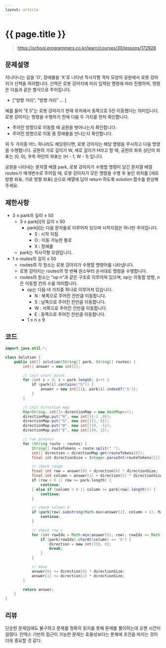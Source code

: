 ```yaml
---
layout: article
---
```


# {{ page.title }}

> https://school.programmers.co.kr/learn/courses/30/lessons/172928

## 문제설명
지나다니는 길을 'O', 장애물을 'X'로 나타낸 직사각형 격자 모양의 공원에서 로봇 강아지가 산책을 하려합니다. 산책은 로봇 강아지에 미리 입력된 명령에 따라 진행하며, 명령은 다음과 같은 형식으로 주어집니다.
- ["방향 거리", "방향 거리" … ]

예를 들어 "E 5"는 로봇 강아지가 현재 위치에서 동쪽으로 5칸 이동했다는 의미입니다. 로봇 강아지는 명령을 수행하기 전에 다음 두 가지를 먼저 확인합니다.
- 주어진 방향으로 이동할 때 공원을 벗어나는지 확인합니다.
- 주어진 방향으로 이동 중 장애물을 만나는지 확인합니다.

위 두 가지중 어느 하나라도 해당된다면, 로봇 강아지는 해당 명령을 무시하고 다음 명령을 수행합니다.
공원의 가로 길이가 W, 세로 길이가 H라고 할 때, 공원의 좌측 상단의 좌표는 (0, 0), 우측 하단의 좌표는 (H - 1, W - 1) 입니다.

공원을 나타내는 문자열 배열 park, 로봇 강아지가 수행할 명령이 담긴 문자열 배열 routes가 매개변수로 주어질 때, 로봇 강아지가 모든 명령을 수행 후 놓인 위치를 [세로 방향 좌표, 가로 방향 좌표] 순으로 배열에 담아 return 하도록 solution 함수를 완성해주세요.

## 제한사항

- 3 ≤ park의 길이 ≤ 50
    - 3 ≤ park[i]의 길이 ≤ 50
        - park[i]는 다음 문자들로 이루어져 있으며 시작지점은 하나만 주어집니다.
            - S : 시작 지점
            - O : 이동 가능한 통로
            - X : 장애물
    - park는 직사각형 모양입니다.
- 1 ≤ routes의 길이 ≤ 50
    - routes의 각 원소는 로봇 강아지가 수행할 명령어를 나타냅니다.
    - 로봇 강아지는 routes의 첫 번째 원소부터 순서대로 명령을 수행합니다.
    - routes의 원소는 "op n"과 같은 구조로 이루어져 있으며, op는 이동할 방향, n은 이동할 칸의 수를 의미합니다.
        - op는 다음 네 가지중 하나로 이루어져 있습니다.
            - N : 북쪽으로 주어진 칸만큼 이동합니다.
            - S : 남쪽으로 주어진 칸만큼 이동합니다.
            - W : 서쪽으로 주어진 칸만큼 이동합니다.
            - E : 동쪽으로 주어진 칸만큼 이동합니다.
        - 1 ≤ n ≤ 9

## 코드

```java
import java.util.*;

class Solution {
    public int[] solution(String[] park, String[] routes) {
        int[] answer = new int[2];

        // init start point
        for (int i = 0; i < park.length; i++) {
            if (park[i].contains("S")) {
                answer = new int[]{i, park[i].indexOf('S')};
            }
        }

        // init direction map
        Map<String, int[]> directionMap = new HashMap<>();
        directionMap.put("N", new int[]{-1 ,0});
        directionMap.put("S", new int[]{1, 0});
        directionMap.put("W", new int[]{0, -1});
        directionMap.put("E", new int[]{0, 1});

        // run process
        for (String route : routes) {
            String[] routeTokens = route.split(" ");
            int[] direction = directionMap.get(routeTokens[0]);
            final int directionSize = Integer.parseInt(routeTokens[1]);

            // check range
            final int row = answer[0] + direction[0] * directionSize;
            final int column = answer[1] + direction[1] * directionSize;
            if (row < 0 || row >= park.length) {
                continue;
            } else if (column < 0 || column >= park[row].length()) {
                continue;
            }

            // check column X
            if (park[row].substring(Math.min(answer[1], column + 1), Math.max(answer[1], column + 1)).contains("X")) {
                continue;
            }

            // check row x
            for (int rowIdx = Math.min(answer[0], row); rowIdx <= Math.max(answer[0], row); rowIdx++) {
                if (park[rowIdx].charAt(column) == 'X') {
                    direction = new int[]{0, 0};
                    break;
                }
            }

            // move
            answer[0] += direction[0] * directionSize;
            answer[1] += direction[1] * directionSize;
        }

        return answer;
    }
}
```

## 리뷰

단순한 문제임에도 불구하고 문제를 정확히 읽지를 못해 문제를 풀이하는데 오랜 시간이 걸렸다. 인덱스 기반의 접근이 가능한 문제는 효율성보다는 문제에 조건을 따지는 것이 더욱 중요할 것 같다.